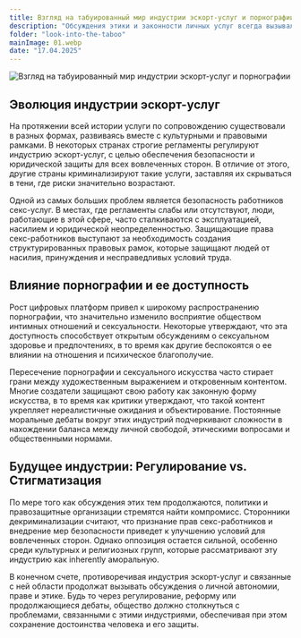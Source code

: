 ```yaml
---
title: Взгляд на табуированный мир индустрии эскорт-услуг и порнографии
description: "Обсуждения этики и законности личных услуг всегда вызывали живой общественный интерес. Противоречивая индустрия эскорт-услуг остается одной из самых обсуждаемых тем, так как она поднимает сложные вопросы о морали, законности и личной свободе. Некоторые рассматривают ее как законную форму труда, другие считают это социальной проблемой, требующей более строгого регулирования или даже полного запрета."
folder: "look-into-the-taboo"
mainImage: 01.webp
date: "17.04.2025"
---
```


![Взгляд на табуированный мир индустрии эскорт-услуг и порнографии](/assets/img/media/look-into-the-taboo/01.webp "Escort and Adult Content")

## Эволюция индустрии эскорт-услуг

На протяжении всей истории услуги по сопровождению существовали в разных формах, развиваясь вместе с культурными и правовыми рамками. В некоторых странах строгие регламенты регулируют индустрию эскорт-услуг, с целью обеспечения безопасности и юридической защиты для всех вовлеченных сторон. В отличие от этого, другие страны криминализируют такие услуги, заставляя их скрываться в тени, где риски значительно возрастают.

Одной из самых больших проблем является безопасность работников секс-услуг. В местах, где регламенты слабы или отсутствуют, люди, работающие в этой сфере, часто сталкиваются с эксплуатацией, насилием и юридической неопределенностью. Защищающие права секс-работников выступают за необходимость создания структурированных правовых рамок, которые защищают людей от насилия, принуждения и несправедливых условий труда.

## Влияние порнографии и ее доступность
Рост цифровых платформ привел к широкому распространению порнографии, что значительно изменило восприятие обществом интимных отношений и сексуальности. Некоторые утверждают, что эта доступность способствует открытым обсуждениям о сексуальном здоровье и предпочтениях, в то время как другие беспокоятся о ее влиянии на отношения и психическое благополучие.

Пересечение порнографии и сексуального искусства часто стирает грани между художественным выражением и откровенным контентом. Многие создатели защищают свою работу как законную форму искусства, в то время как критики утверждают, что такой контент укрепляет нереалистичные ожидания и объектирование. Постоянные моральные дебаты вокруг этих индустрий подчеркивают сложности в нахождении баланса между личной свободой, этическими вопросами и общественными нормами.

## Будущее индустрии: Регулирование vs. Стигматизация
По мере того как обсуждения этих тем продолжаются, политики и правозащитные организации стремятся найти компромисс. Сторонники декриминализации считают, что признание прав секс-работников и внедрение мер безопасности приведет к улучшению условий для вовлеченных сторон. Однако оппозиция остается сильной, особенно среди культурных и религиозных групп, которые рассматривают эту индустрию как inherently аморальную.

В конечном счете, противоречивая индустрия эскорт-услуг и связанные с ней области продолжат вызывать обсуждения о личной автономии, праве и этике. Будь то через регулирование, реформу или продолжающиеся дебаты, общество должно столкнуться с проблемами, связанными с этими индустриями, обеспечивая при этом сохранение достоинства человека и его защиты.
